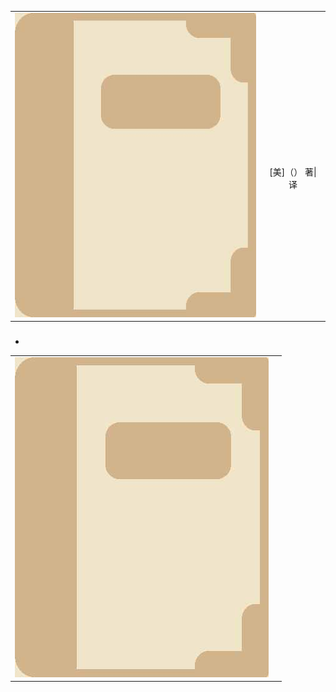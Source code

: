 <link rel="stylesheet" href="../stylesheets/notestyles.css" />
<link rel="icon" href="../favicon.ico" />
<div class="content">
<table class="covertitle"><tr><td><img src="cover/0000.jpg"></td><td>

# 

<center>[美]（） 著| 译</center>
</td></tr></table>
<div class="mycomment">

</div>

### 
</div>
<div class="toc">

- [](#-1)

</div>







<table class="covertitle"><tr><td><img src="cover/0000.jpg"></td><td>

<center></center>
</td></tr></table>